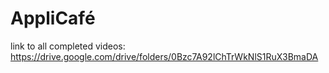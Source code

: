 # AppliCafé
link to all completed videos: https://drive.google.com/drive/folders/0Bzc7A92lChTrWkNlS1RuX3BmaDA
